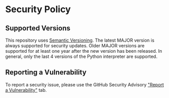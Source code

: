 # Security Policy

## Supported Versions

This repository uses [Semantic Versioning](https://semver.org/).  The latest MAJOR version is always supported for security updates.  Older MAJOR versions are supported for at least one year after the new version has been released.  In general, only the last 4 versions of the Python interpreter are supported.

## Reporting a Vulnerability

To report a security issue, please use the GitHub Security Advisory ["Report a Vulnerability"](https://github.com/pronovic/image-reorder/security/advisories/new) tab.
